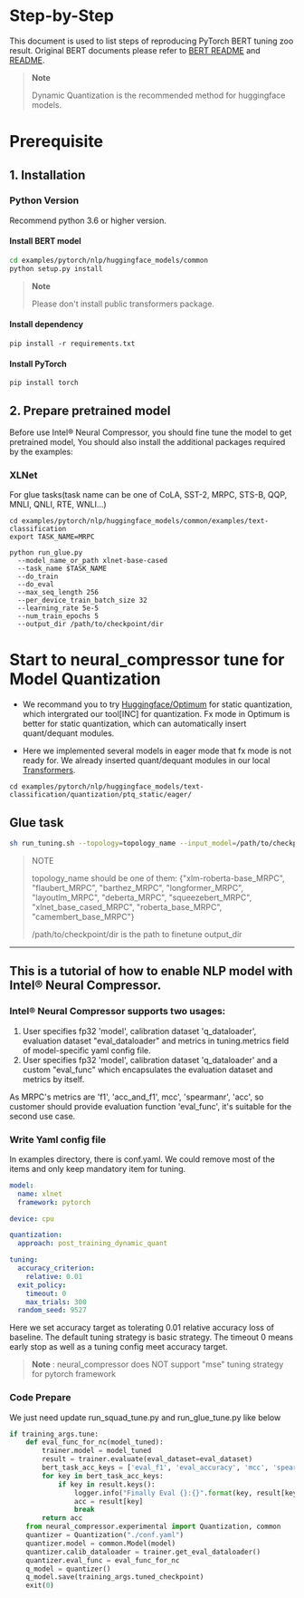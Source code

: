 Step-by-Step
============

This document is used to list steps of reproducing PyTorch BERT tuning zoo result.
Original BERT documents please refer to [BERT README](../../../../common/BERT_README.md) and [README](../../../../common/examples/text-classification/README.md).

> **Note**
>
> Dynamic Quantization is the recommended method for huggingface models. 

# Prerequisite

## 1. Installation

### Python Version

Recommend python 3.6 or higher version.

#### Install BERT model

```bash
cd examples/pytorch/nlp/huggingface_models/common
python setup.py install
```

> **Note**
>
> Please don't install public transformers package.

#### Install dependency

```shell
pip install -r requirements.txt
```

#### Install PyTorch
```shell
pip install torch
```

## 2. Prepare pretrained model

Before use Intel® Neural Compressor, you should fine tune the model to get pretrained model, You should also install the additional packages required by the examples:

### XLNet
For glue tasks(task name can be one of CoLA, SST-2, MRPC, STS-B, QQP, MNLI, QNLI, RTE, WNLI...)

```shell
cd examples/pytorch/nlp/huggingface_models/common/examples/text-classification
export TASK_NAME=MRPC

python run_glue.py 
  --model_name_or_path xlnet-base-cased 
  --task_name $TASK_NAME  
  --do_train 
  --do_eval 
  --max_seq_length 256 
  --per_device_train_batch_size 32 
  --learning_rate 5e-5 
  --num_train_epochs 5 
  --output_dir /path/to/checkpoint/dir
```

# Start to neural_compressor tune for Model Quantization

 - We recommand you to try [Huggingface/Optimum](https://github.com/huggingface/optimum) for static quantization, which intergrated our tool[INC] for quantization. Fx mode in Optimum is better for static quantization, which can automatically insert quant/dequant modules.

 - Here we implemented several models in eager mode that fx mode is not ready for. We already inserted quant/dequant modules in our local [Transformers](examples/pytorch/nlp/huggingface_models/common).

```shell
cd examples/pytorch/nlp/huggingface_models/text-classification/quantization/ptq_static/eager/
```
## Glue task

```bash
sh run_tuning.sh --topology=topology_name --input_model=/path/to/checkpoint/dir [--dataset_location=/path/to/glue/data/dir]
```
> NOTE
>
> topology_name should be one of them: {"xlm-roberta-base_MRPC", "flaubert_MRPC", "barthez_MRPC", "longformer_MRPC", "layoutlm_MRPC", "deberta_MRPC", "squeezebert_MRPC", "xlnet_base_cased_MRPC", "roberta_base_MRPC", "camembert_base_MRPC"}
>
> /path/to/checkpoint/dir is the path to finetune output_dir 


---------------------

## This is a tutorial of how to enable NLP model with Intel® Neural Compressor.


### Intel® Neural Compressor supports two usages:

1. User specifies fp32 'model', calibration dataset 'q_dataloader', evaluation dataset "eval_dataloader" and metrics in tuning.metrics field of model-specific yaml config file.
2. User specifies fp32 'model', calibration dataset 'q_dataloader' and a custom "eval_func" which encapsulates the evaluation dataset and metrics by itself.

As MRPC's metrics are 'f1', 'acc_and_f1', mcc', 'spearmanr', 'acc', so customer should provide evaluation function 'eval_func', it's suitable for the second use case.

### Write Yaml config file

In examples directory, there is conf.yaml. We could remove most of the items and only keep mandatory item for tuning.

```yaml
model:
  name: xlnet
  framework: pytorch

device: cpu

quantization:
  approach: post_training_dynamic_quant

tuning:
  accuracy_criterion:
    relative: 0.01
  exit_policy:
    timeout: 0
    max_trials: 300
  random_seed: 9527
```

Here we set accuracy target as tolerating 0.01 relative accuracy loss of baseline. The default tuning strategy is basic strategy. The timeout 0 means early stop as well as a tuning config meet accuracy target.

> **Note** : neural_compressor does NOT support "mse" tuning strategy for pytorch framework

### Code Prepare

We just need update run_squad_tune.py and run_glue_tune.py like below

```python
if training_args.tune:
    def eval_func_for_nc(model_tuned):
        trainer.model = model_tuned
        result = trainer.evaluate(eval_dataset=eval_dataset)
        bert_task_acc_keys = ['eval_f1', 'eval_accuracy', 'mcc', 'spearmanr', 'acc']
        for key in bert_task_acc_keys:
            if key in result.keys():
                logger.info("Finally Eval {}:{}".format(key, result[key]))
                acc = result[key]
                break
        return acc
    from neural_compressor.experimental import Quantization, common
    quantizer = Quantization("./conf.yaml")
    quantizer.model = common.Model(model)
    quantizer.calib_dataloader = trainer.get_eval_dataloader()
    quantizer.eval_func = eval_func_for_nc
    q_model = quantizer()
    q_model.save(training_args.tuned_checkpoint)
    exit(0)
```
